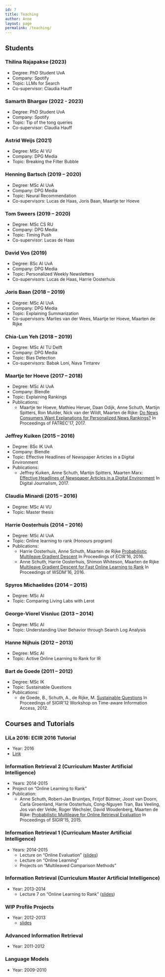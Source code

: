 ```yaml
---
id: 7
title: Teaching
author: Anne
layout: page
permalink: /teaching/
---
```


## Students

### Thilina Rajapakse (2023)

- Degree: PhD Student UvA
- Company: Spotify
- Topic: LLMs for Search
- Co-supervisor: Claudia Hauff

### Samarth Bhargav (2022 - 2023)

- Degree: PhD Student UvA
- Company: Spotify
- Topic: Tip of the tong queries
- Co-supervisor: Claudia Hauff

### Astrid Weijs (2021)

- Degree: MSc AI VU
- Company: DPG Media
- Topic: Breaking the Filter Bubble

### Henning Bartsch (2019 – 2020)

- Degree: MSc AI UvA
- Company: DPG Media
- Topic: Neural Recommendation
- Co-supervisors: Lucas de Haas, Joris Baan, Maartje ter Hoeve

### Tom Sweers (2019 – 2020)

- Degree: MSc CS RU
- Company: DPG Media
- Topic: Timing Push
- Co-supervisor: Lucas de Haas

### David Vos (2019)

- Degree: BSc AI UvA
- Company: DPG Media
- Topic: Personalized Weekly Newsletters
- Co-supervisors: Lucas de Haas, Harrie Oosterhuis

### Joris Baan (2018 – 2019)

- Degree: MSc AI UvA
- Company: DPG Media
- Topic: Explaining Summarization
- Co-supervisors: Marlies van der Wees, Maartje ter Hoeve, Maarten de Rijke

### Chia-Lun Yeh (2018 – 2019)

- Degree: MSc AI TU Delft
- Company: DPG Media
- Topic: Bias Detection
- Co-supervisors: Babak Loni, Nava Tintarev

### Maartje ter Hoeve (2017 – 2018)

- Degree: MSc AI UvA
- Company: Blendle
- Topic: Explaining Rankings
- Publications:
    - Maartje ter Hoeve, Mathieu Heruer, Daan Odijk, Anne Schuth, Martijn Spitters, Ron Mulder, Nick van der Wildt,
      Maarten de
      Rijke: [Do News Consumers Want Explanations for Personalized News Rankings?](/assets/fatrec2017-recommendation-reasons-blendle.pdf)
      In Proceedings of FATREC'17, 2017.

### Jeffrey Kuiken (2015 – 2016)

- Degree: BSc IK UvA
- Company: Blendle
- Topic: Effective Headlines of Newspaper Articles in a Digital Environment
- Publications:
    - Jeffrey Kuiken, Anne Schuth, Martijn Spitters, Maarten
      Marx: [Effective Headlines of Newspaper Articles in a Digital Environment](/assets/Effective-Headlines-of-Newspaper-Articles-in-a-Digital-Environment.pdf)
      In Digital Journalism, 2017.

### Claudia Minardi (2015 – 2016)

- Degree: MSc AI VU
- Topic: Master thesis

### Harrie Oosterhuis (2014 – 2016)

- Degree: MSc AI UvA
- Topic: Online learning to rank (Honours program)
- Publications:
    - Harrie Oosterhuis, Anne Schuth, Maarten de
      Rijke [Probabilistic Multileave Gradient Descent](/assets/ecir2016-prob-multileave-gradient-descent.pdf) In
      Proceedings of ECIR'16, 2016.
    - Anne Schuth, Harrie Oosterhuis, Shimon Whiteson, Maarten de
      Rijke [Multileave Gradient Descent for Fast Online Learning to Rank](/assets/wsdm2016-multileave-gradient-descent.pdf)
      In Proceedings of WSDM'16, 2016.

### Spyros Michaelides (2014 – 2015)

- Degree: MSc AI
- Topic: Comparing Living Labs with Lerot

### George-Viorel Visniuc (2013 – 2014)

- Degree: MSc AI
- Topic: Understanding User Behavior through Search Log Analysis

### Hanne Nijhuis (2012 – 2013)

- Degree: MSc AI
- Topic: Active Online Learning to Rank for IR

### Bart de Goede (2011 – 2012)

- Degree: MSc IK
- Topic: Sustainable Questions
- Publications:
    - de Goede, B., Schuth, A., de Rijke, M. [Sustainable Questions](/assets/taia2012-sustainable.pdf) In Proceedings of
      SIGIR'12 Workshop on Time-aware Information Access, 2012.

## Courses and Tutorials

### LiLa 2016: ECIR 2016 Tutorial

- Year: 2016
- [Link](http://living-labs.net/tutorial/)

### Information Retrieval 2 (Curriculum Master Artificial Intelligence)

- Years: 2014-2015
- Project on “Online Learning to Rank”
- Publication:
    - Anne Schuth, Robert-Jan Bruintjes, Fritjof Büttner, Joost van Doorn, Carla Groenland, Harrie Oosterhuis,
      Cong-Nguyen Tran, Bas Veeling, Jos van der Velde, Roger Wechsler, David Woudenberg, Maarten de
      Rijke: [Probabilistic Multileave for Online Retrieval Evaluation](/assets/schuth-probabilistic-2015.pdf) In
      Proceedings of SIGIR'15, 2015.

### Information Retrieval 1 (Curriculum Master Artificial Intelligence)

- Years: 2014-2015
    - Lecture on “Online Evaluation” ([slides](/assets/ir20142015-lecture2-online-evaluation.pdf))
    - Lecture on “Online Learning”
    - Projects on “Multileaved Comparison Methods”

### Information Retrieval (Curriculum Master Artificial Intelligence)

- Year: 2013-2014
    - Lecture 7 on “Online Learning to Rank” ([slides](/assets/ir-course-week7-onlinelearningtorank.pdf))

### WIP Profile Projects

- Year: 2012-2013
    - [slides](/assets/20130604-WIP-proposals.pdf)

### Advanced Information Retrieval

- Year: 2011-2012

### Language Models

- Year: 2009-2010

